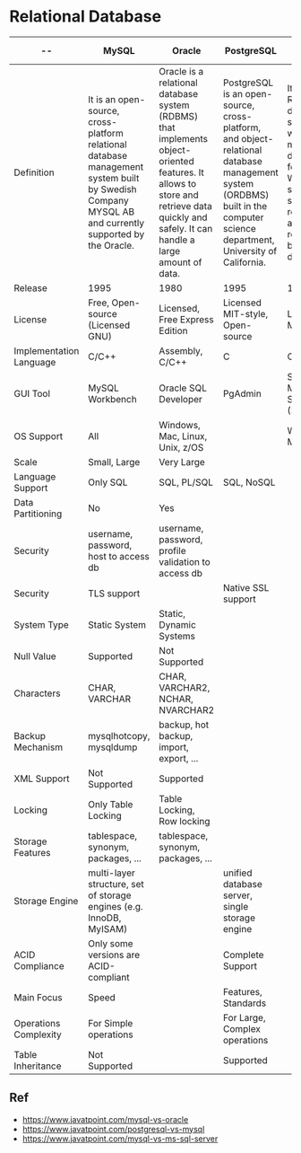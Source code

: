 # Relational Database


--                      | MySQL                                 | Oracle                                  | PostgreSQL         | MS SQL Server
------------------------|---------------------------------------|-----------------------------------------|--------------------|--------------
Definition              | It is an open-source, cross-platform relational database management system built by Swedish Company MYSQL AB and currently supported by the Oracle. | Oracle is a relational database system (RDBMS) that implements object-oriented features. It allows to store and retrieve data quickly and safely. It can handle a large amount of data. | PostgreSQL is an open-source, cross-platform, and object-relational database management system (ORDBMS) built in the computer science department, University of California. | It is a type of RDBMS database software, which is mainly developed for the Windows system to store, retrieve, and access data requested by the developer.
Release                 | 1995                                  | 1980                                    | 1995               | 1989
License                 | Free, Open-source (Licensed GNU)      | Licensed, Free Express Edition          | Licensed MIT-style, Open-source | Licensed Microsoft
Implementation Language | C/C++                                 | Assembly, C/C++                         | C                  | C++
GUI Tool                | MySQL Workbench                       | Oracle SQL Developer                    | PgAdmin            | SQL Server Management Studio (SSMS)
OS Support              | All                                   | Windows, Mac, Linux, Unix, z/OS         |                    | Windows, Mac, Linux
Scale                   | Small, Large                          | Very Large                              |
Language Support        | Only SQL                              | SQL, PL/SQL                             | SQL, NoSQL         | 
Data Partitioning       | No                                    | Yes                                     | 
Security                | username, password, host to access db | username, password, profile validation to access db | 
Security                | TLS support                           |                                         | Native SSL support | 
System Type             | Static System                         | Static, Dynamic Systems                 | 
Null Value              | Supported                             | Not Supported                           | 
Characters              | CHAR, VARCHAR                         | CHAR, VARCHAR2, NCHAR, NVARCHAR2        | 
Backup Mechanism        | mysqlhotcopy, mysqldump               | backup, hot backup, import, export, ... | 
XML Support             | Not Supported                         | Supported                               | 
Locking                 | Only Table Locking                    | Table Locking, Row locking              | 
Storage Features        | tablespace, synonym, packages, ...    | tablespace, synonym, packages, ...      | 
Storage Engine          | multi-layer structure, set of storage engines (e.g. InnoDB, MyISAM) |           | unified database server, single storage engine | 
ACID Compliance         | Only some versions are ACID-compliant |                                         | Complete Support    | 
Main Focus              | Speed                                 |                                         | Features, Standards | 
Operations Complexity   | For Simple operations                 |                                         | For Large, Complex operations | 
Table Inheritance       | Not Supported                         |                                         | Supported           | 


## Ref
* https://www.javatpoint.com/mysql-vs-oracle
* https://www.javatpoint.com/postgresql-vs-mysql
* https://www.javatpoint.com/mysql-vs-ms-sql-server

